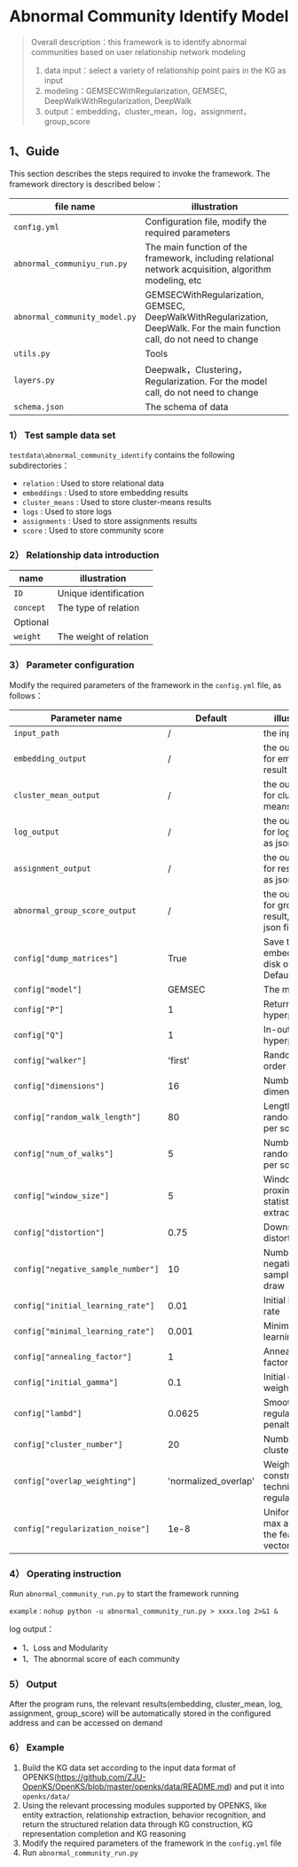 # Abnormal Community Identify Model


>
> Overall description：this framework is to identify abnormal communities based on user relationship network modeling
> 1) data input：select a variety of relationship point pairs in the KG as input
> 2) modeling：GEMSECWithRegularization, GEMSEC, DeepWalkWithRegularization, DeepWalk
> 3) output：embedding，cluster_mean，log，assignment，group_score
>

## 1、Guide
This section describes the steps required to invoke the framework. The framework directory is described below：

| file name           | illustration                             |
| ------------- | ------------------------------ |
| `config.yml`      | Configuration file, modify the required parameters |
| `abnormal_communiyu_run.py`      | The main function of the framework, including relational network acquisition, algorithm modeling, etc |
| `abnormal_community_model.py` | GEMSECWithRegularization, GEMSEC, DeepWalkWithRegularization, DeepWalk. For the main function call, do not need to change  |
| `utils.py`      | Tools |
| `layers.py` | Deepwalk，Clustering，Regularization. For the model call, do not need to change  |
| `schema.json` | The schema of data  |

### 1） Test sample data set
`testdata\abnormal_community_identify` contains the following subdirectories：
- `relation` : Used to store relational data
- `embeddings` : Used to store embedding results
- `cluster_means` : Used to store cluster-means results
- `logs` : Used to store logs
- `assignments` : Used to store assignments results
- `score` : Used to store community score

### 2） Relationship data introduction

| name           | illustration                             |
| ------------- | ------------------------------ |
| `ID`      | Unique identification |
| `concept` | The type of relation  |
|              Optional                                     |
| `weight` | The weight of relation  |

### 3） Parameter configuration
Modify the required parameters of the framework in the `config.yml` file, as follows：

| Parameter name                    | Default                         | illustration                             |
| ---------------------- | ------------------------ | ------------------------------ |
| `input_path`      | / |the input path|
| `embedding_output`      | / |the output path for embedding result |
| `cluster_mean_output`      | / |the output path for cluster-means result|
| `log_output`      | / |the output path for log, saved as json file|
| `assignment_output`      | / |the output path for result, saved as json file|
| `abnormal_group_score_output`      | / |the output path for group score result, saved as json file|
| `config["dump_matrices"]` | True | Save the embeddings to disk or not. Default is not. |
| `config["model"]` | GEMSEC | The model type |
| `config["P"]` | 1 | Return hyperparameter |
| `config["Q"]` | 1 | In-out hyperparameter |
| `config["walker"]` | 'first' | Random walker order |
| `config["dimensions"]` | 16 | Number of dimensions |
| `config["random_walk_length"]` | 80 | Length of random walk per source |
| `config["num_of_walks"]` | 5 | Number of random walks per source |
| `config["window_size"]` | 5 | Window size for proximity statistic extraction |
| `config["distortion"]` | 0.75 | Downsampling distortion |
| `config["negative_sample_number"]` | 10 | Number of negative samples to draw |
| `config["initial_learning_rate"]` | 0.01 | Initial learning rate |
| `config["minimal_learning_rate"]` | 0.001 | Minimal learning rate |
| `config["annealing_factor"]` | 1 | Annealing factor |
| `config["initial_gamma"]` | 0.1 | Initial clustering weight |
| `config["lambd"]` | 0.0625 | Smoothness regularization penalty |
| `config["cluster_number"]` | 20 | Number of clusters |
| `config["overlap_weighting"]` | 'normalized_overlap' | Weight construction technique for regularization |
| `config["regularization_noise"]` | 1e-8 | Uniform noise max and min on the feature vector distance |


### 4） Operating instruction
Run `abnormal_community_run.py` to start the framework running
```
example：nohup python -u abnormal_community_run.py > xxxx.log 2>&1 &
```
log output：
- 1、Loss and Modularity
- 1、The abnormal score of each community

### 5） Output
After the program runs, the relevant results(embedding, cluster_mean, log, assignment, group_score) will be automatically stored in the configured address and can be accessed on demand

### 6） Example
1. Build the KG data set according to the input data format of OPENKS(https://github.com/ZJU-OpenKS/OpenKS/blob/master/openks/data/README.md) and put it into `openks/data/` 
2. Using the relevant processing modules supported by OPENKS, like entity extraction, relationship extraction, behavior recognition, and return the structured relation data through KG construction, KG representation completion and KG reasoning
3. Modify the required parameters of the framework in the `config.yml` file
4. Run `abnormal_community_run.py`
